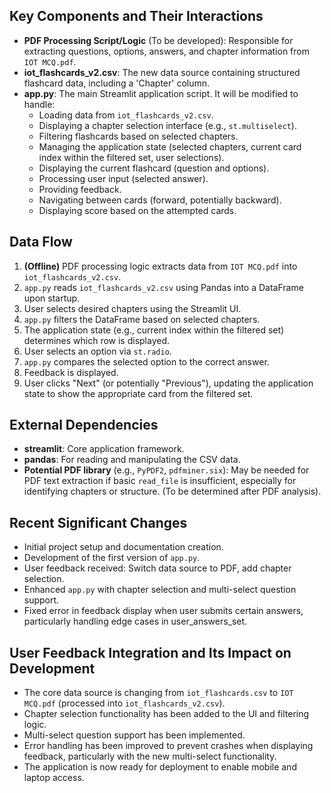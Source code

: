 ## Key Components and Their Interactions
- **PDF Processing Script/Logic** (To be developed): Responsible for extracting questions, options, answers, and chapter information from `IOT MCQ.pdf`.
- **iot_flashcards_v2.csv**: The new data source containing structured flashcard data, including a 'Chapter' column.
- **app.py**: The main Streamlit application script. It will be modified to handle:
    - Loading data from `iot_flashcards_v2.csv`.
    - Displaying a chapter selection interface (e.g., `st.multiselect`).
    - Filtering flashcards based on selected chapters.
    - Managing the application state (selected chapters, current card index within the filtered set, user selections).
    - Displaying the current flashcard (question and options).
    - Processing user input (selected answer).
    - Providing feedback.
    - Navigating between cards (forward, potentially backward).
    - Displaying score based on the attempted cards.

## Data Flow
1.  **(Offline)** PDF processing logic extracts data from `IOT MCQ.pdf` into `iot_flashcards_v2.csv`.
2.  `app.py` reads `iot_flashcards_v2.csv` using Pandas into a DataFrame upon startup.
3.  User selects desired chapters using the Streamlit UI.
4.  `app.py` filters the DataFrame based on selected chapters.
5.  The application state (e.g., current index within the filtered set) determines which row is displayed.
6.  User selects an option via `st.radio`.
7.  `app.py` compares the selected option to the correct answer.
8.  Feedback is displayed.
9.  User clicks "Next" (or potentially "Previous"), updating the application state to show the appropriate card from the filtered set.

## External Dependencies
- **streamlit**: Core application framework.
- **pandas**: For reading and manipulating the CSV data.
- **Potential PDF library** (e.g., `PyPDF2`, `pdfminer.six`): May be needed for PDF text extraction if basic `read_file` is insufficient, especially for identifying chapters or structure. (To be determined after PDF analysis).

## Recent Significant Changes
- Initial project setup and documentation creation.
- Development of the first version of `app.py`.
- User feedback received: Switch data source to PDF, add chapter selection.
- Enhanced `app.py` with chapter selection and multi-select question support.
- Fixed error in feedback display when user submits certain answers, particularly handling edge cases in user_answers_set.

## User Feedback Integration and Its Impact on Development
- The core data source is changing from `iot_flashcards.csv` to `IOT MCQ.pdf` (processed into `iot_flashcards_v2.csv`).
- Chapter selection functionality has been added to the UI and filtering logic.
- Multi-select question support has been implemented.
- Error handling has been improved to prevent crashes when displaying feedback, particularly with the new multi-select functionality.
- The application is now ready for deployment to enable mobile and laptop access.
